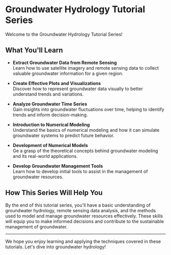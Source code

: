 # Groundwater Hydrology Tutorial Series

Welcome to the Groundwater Hydrology Tutorial Series! 

## What You'll Learn

- **Extract Groundwater Data from Remote Sensing**  
  Learn how to use satellite imagery and remote sensing data to collect valuable groundwater information for a given region.

- **Create Effective Plots and Visualizations**  
  Discover how to represent groundwater data visually to better understand trends and variations.

- **Analyze Groundwater Time Series**  
  Gain insights into groundwater fluctuations over time, helping to identify trends and inform decision-making.

- **Introduction to Numerical Modeling**  
  Understand the basics of numerical modeling and how it can simulate groundwater systems to predict future behavior.

- **Development of Numerical Models**  
  Ge a grasp of the theoretical concepts behind groundwater modeling and its real-world applications.

- **Develop Groundwater Management Tools**  
  Learn how to develop initial tools to assist in the management of groundwater resources.

## How This Series Will Help You

By the end of this tutorial series, you'll have a basic understanding of groundwater hydrology, remote sensing data analysis, and the methods used to model and manage groundwater resources effectively. These skills will equip you to make informed decisions and contribute to the sustainable management of groundwater.

---

We hope you enjoy learning and applying the techniques covered in these tutorials. Let's dive into groundwater hydrology!

